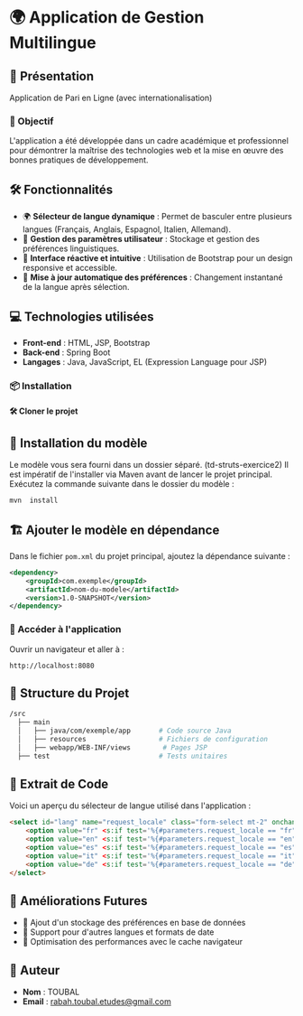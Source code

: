 # 🌍 Application de Gestion Multilingue

## 📌 Présentation
Application de Pari en Ligne (avec internationalisation)

### 🎯 Objectif
L'application a été développée dans un cadre académique et professionnel pour démontrer la maîtrise des technologies web et la mise en œuvre des bonnes pratiques de développement.

## 🛠️ Fonctionnalités
- 🌍 **Sélecteur de langue dynamique** : Permet de basculer entre plusieurs langues (Français, Anglais, Espagnol, Italien, Allemand).
- 📄 **Gestion des paramètres utilisateur** : Stockage et gestion des préférences linguistiques.
- 🚀 **Interface réactive et intuitive** : Utilisation de Bootstrap pour un design responsive et accessible.
- 🔄 **Mise à jour automatique des préférences** : Changement instantané de la langue après sélection.

## 💻 Technologies utilisées
- **Front-end** : HTML, JSP, Bootstrap
- **Back-end** : Spring Boot
- **Langages** : Java, JavaScript, EL (Expression Language pour JSP)


### 📦 Installation
#### 🛠️ Cloner le projet


## 📂 Installation du modèle
Le modèle vous sera fourni dans un dossier séparé.  (td-struts-exercice2)
Il est impératif de l'installer via Maven avant de lancer le projet principal.  
Exécutez la commande suivante dans le dossier du modèle :

```bash
mvn  install
```

## 🏗️ Ajouter le modèle en dépendance
Dans le fichier `pom.xml` du projet principal, ajoutez la dépendance suivante :

```xml
<dependency>
    <groupId>com.exemple</groupId>
    <artifactId>nom-du-modele</artifactId>
    <version>1.0-SNAPSHOT</version>
</dependency>
```


### 🔗 Accéder à l'application
Ouvrir un navigateur et aller à :
```arduino
http://localhost:8080
```

## 📂 Structure du Projet
```bash
/src
  ├── main
  │   ├── java/com/exemple/app       # Code source Java
  │   ├── resources                  # Fichiers de configuration
  │   ├── webapp/WEB-INF/views        # Pages JSP
  ├── test                           # Tests unitaires
```

## 📝 Extrait de Code
Voici un aperçu du sélecteur de langue utilisé dans l'application :

```html
<select id="lang" name="request_locale" class="form-select mt-2" onchange="document.getElementById('langForm').submit();">
    <option value="fr" <s:if test='%{#parameters.request_locale == "fr"}'>selected</s:if>>🇫🇷 Français</option>
    <option value="en" <s:if test='%{#parameters.request_locale == "en"}'>selected</s:if>>🇬🇧 English</option>
    <option value="es" <s:if test='%{#parameters.request_locale == "es"}'>selected</s:if>>🇪🇸 Español</option>
    <option value="it" <s:if test='%{#parameters.request_locale == "it"}'>selected</s:if>>🇮🇹 Italiano</option>
    <option value="de" <s:if test='%{#parameters.request_locale == "de"}'>selected</s:if>>🇩🇪 Deutsch</option>
</select>
```

## 🚀 Améliorations Futures
- 🔹 Ajout d'un stockage des préférences en base de données
- 🔹 Support pour d'autres langues et formats de date
- 🔹 Optimisation des performances avec le cache navigateur

## 📌 Auteur
- **Nom** : TOUBAL
- **Email** : rabah.toubal.etudes@gmail.com


